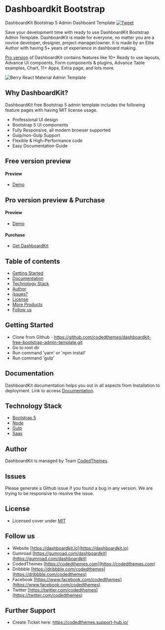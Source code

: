 # Dashboardkit Bootstrap
DashboardKit Bootstrap 5 Admin Dashboard Template [![Tweet](https://img.shields.io/twitter/url/http/shields.io.svg?style=social)](https://twitter.com/intent/tweet?text=Get%20DashboardKit%20Bootstrap%205%20Admin%20Template&url=https://dashboardkit.io&via=codedthemes&hashtags=bootstrap,webdev,developers)

Save your development time with ready to use DashboardKit Bootstrap Admin Template. DashboardKit is made for everyone, no matter you are a novice developer, designer, project manager/owner. It is made by an Elite Author with having 5+ years of experience in dashboard making.

[Pro version](https://dashboardkit.io) of DashboardKit contains features like 10+ Ready to use layouts, Advance UI compoents, Form components & plugins, Advance Table examples, Chart, 11+ Apps, Extra page, and lots more.

![Berry React Material Admin Template](https://dashboardkit.io/adv-banner/git-main.gif)

## Why DashboardKit?

DashboardKit free Bootstrap 5 admin template includes the following feature pages with having MIT license usage.

 * Professional UI design
 * Bootstrap 5 UI components
 * Fully Responsive, all modern browser supported
 * Gulp/non-Gulp Support
 * Flexible & High-Performance code
 * Easy Documentation Guide

## Free version preview
#### Preview

 - [Demo](https://dashboardkit.io/free-dashboardkit/index.html)
 
## Pro version preview & Purchase
#### Preview

 - [Demo](https://dashboardkit.io)

#### Purchase

 - [Get DashboardKit](https://gumroad.com/l/dashboardkit)

## Table of contents

 * [Getting Started](#getting-started)
 * [Documentation](#documentation)
 * [Technology Stack](#technology-stack)
 * [Author](#author)
 * [Issues?](#issues)
 * [License](#license)
 * [More Products](#more-free-react-material-admin-templates)
 * [Follow us](#follow-us)
 
## Getting Started

- Clone from Github - https://github.com/codedthemes/dashboardkit-free-bootstrap-admin-template.git
- Go to root dir
- Run command 'yarn' or 'npm install'
- Run command 'gulp'

## Documentation

DashboardKit documentation helps you out in all aspects from Installation to deployment. Link to access [Documentation](https://dashboardkit.io/bootstrap/docs/).

## Technology Stack

 - [Bootstrap 5](https://getbootstrap.com/)
 - [Node](https://nodejs.org/)
 - [Gulp](https://gulpjs.com/)
 - [Saas](https://sass-lang.com/)

## Author

DashboardKit is managed by Team [CodedThemes](https://codedthemes.com).

## Issues

Please generate a Github issue if you found a bug in any version. We are trying to be responsive to resolve the issue.

## License

 - Licensed cover under [MIT](https://github.com/codedthemes/dashboardkit-free-bootstrap-admin-template/blob/main/LICENSE)
 
## Follow us
 - Website [https://dashboardkit.io](https://dashboardkit.io)
 - Gumroad [https://gumroad.com/dashboardkit](https://gumroad.com/dashboardkit)
 - CodedThemes [https://codedthemes.com](https://codedthemes.com)
 - Dribbble [https://dribbble.com/codedthemes](https://dribbble.com/codedthemes)
 - Facebook [https://www.facebook.com/codedthemes](https://www.facebook.com/codedthemes)
 - Twitter [https://twitter.com/codedthemes](https://twitter.com/codedthemes)

## Further Support
 - Create Ticket here: https://codedthemes.support-hub.io/
